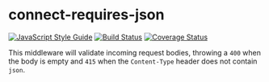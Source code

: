 # connect-requires-json

[![JavaScript Style Guide](https://img.shields.io/badge/code%20style-standard-brightgreen.svg)](http://standardjs.com/)
[![Build Status](https://travis-ci.org/gillesdemey/connect-requires-json.svg?branch=master)](https://travis-ci.org/gillesdemey/connect-requires-json)
[![Coverage Status](https://coveralls.io/repos/github/gillesdemey/connect-require-json/badge.svg?branch=master)](https://coveralls.io/github/gillesdemey/connect-require-json?branch=master)

This middleware will validate incoming request bodies, throwing a `400` when the body is empty and `415` when the `Content-Type` header does not contain `json`.
